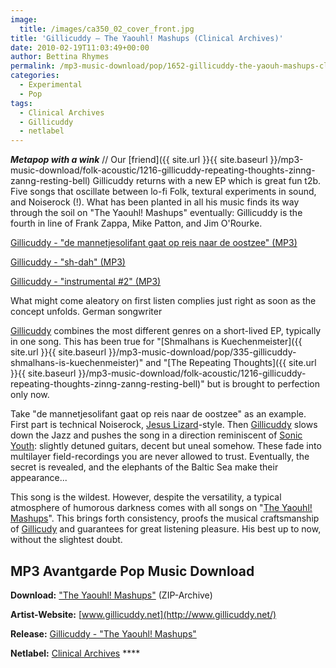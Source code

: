```yaml
---
image:
  title: /images/ca350_02_cover_front.jpg
title: 'Gillicuddy – The Yaouhl! Mashups (Clinical Archives)'
date: 2010-02-19T11:03:49+00:00
author: Bettina Rhymes
permalink: /mp3-music-download/pop/1652-gillicuddy-the-yaouh-mashups-clinical-archives
categories:
  - Experimental
  - Pop
tags:
  - Clinical Archives
  - Gillicuddy
  - netlabel
---
```

***Metapop with a wink*** // Our [friend]({{ site.url }}{{ site.baseurl }}/mp3-music-download/folk-acoustic/1216-gillicuddy-repeating-thoughts-zinng-zanng-resting-bell) Gillicuddy returns with a new EP which is great fun t2b. Five songs that oscillate between lo-fi Folk, textural experiments in sound, and Noiserock (!). What has been planted in all his music finds its way through the soil on "The Yaouhl! Mashups" eventually: Gillicuddy is the fourth in line of Frank Zappa, Mike Patton, and Jim O'Rourke.

[Gillicuddy - "de mannetjesolifant gaat op reis naar de oostzee" (MP3)](http://www.archive.org/download/ca350_g/02_de_mannetjesolifant_gaat_op_reis.mp3)
  
[Gillicuddy - "sh-dah" (MP3)](http://www.archive.org/download/ca350_g/03_sh-dah.mp3)
  
[Gillicuddy - "instrumental #2" (MP3)](http://www.archive.org/download/ca350_g/04_instrumental_2.mp3)<!--mp3linksend-->

<!--more-->What might come aleatory on first listen complies just right as soon as the concept unfolds. German songwriter 

[Gillicuddy](http://www.gillicuddy.net/) combines the most different genres on a short-lived EP, typically in one song. This has been true for "[Shmalhans is Kuechenmeister]({{ site.url }}{{ site.baseurl }}/mp3-music-download/pop/335-gillicuddy-shmalhans-is-kuechenmeister)" and "[The Repeating Thoughts]({{ site.url }}{{ site.baseurl }}/mp3-music-download/folk-acoustic/1216-gillicuddy-repeating-thoughts-zinng-zanng-resting-bell)" but is brought to perfection only now.

Take "de mannetjesolifant gaat op reis naar de oostzee" as an example. First part is technical Noiserock, [Jesus Lizard](http://allmusic.com/cg/amg.dll?p=amg&sql=11:d9fexqw5ldke)-style. Then [Gillicuddy](http://www.gillicuddy.net/) slows down the Jazz and pushes the song in a direction reminiscent of [Sonic Youth](http://allmusic.com/cg/amg.dll?p=amg&sql=11:hifuxqr5ld0e): slightly detuned guitars, decent but uneal somehow. These fade into multilayer field-recordings you are never allowed to trust. Eventually, the secret is revealed, and the elephants of the Baltic Sea make their appearance...

This song is the wildest. However, despite the versatility, a typical atmosphere of humorous darkness comes with all songs on "[The Yaouhl! Mashups](http://clinicalarchives.blogspot.com/2010/01/ca350-gillicuddy-yaouhl-mashups.html)". This brings forth consistency, proofs the musical craftsmanship of [Gillicudy](http://www.gillicuddy.net/) and guarantees for great listening pleasure. His best up to now, without the slightest doubt.

## MP3 Avantgarde Pop Music Download

**Download:** ["The Yaouhl! Mashups"](http://www.archive.org/download/ca350_g/ca350_gillicuddy__the_yaouhl_mashups.zip) (ZIP-Archive)
  
**Artist-Website:** [www.gillicuddy.net](http://www.gillicuddy.net/)
  
**Release:** [Gillicuddy - "The Yaouhl! Mashups"](http://clinicalarchives.blogspot.com/2010/01/ca350-gillicuddy-yaouhl-mashups.html)
  
**Netlabel:** [Clinical Archives](http://clinicalarchives.blogspot.com) ****